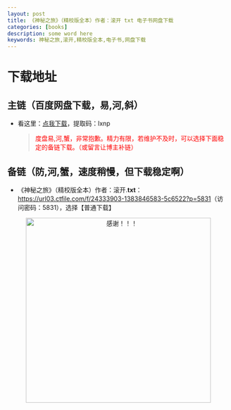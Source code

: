 ```yaml
---
layout: post
title: 《神秘之旅》（精校版全本）作者：滚开 txt 电子书网盘下载
categories: [books]
description: some word here
keywords: 神秘之旅,滚开,精校版全本,电子书,网盘下载
---
```


# 下载地址

## 主链（百度网盘下载，易,河,斜）

- 看这里：[点我下载](https://pan.baidu.com/s/1iMXUbSbtZQZjDcqDmnWUyw?pwd=lxnp)，提取码：lxnp

  > <p style="color:red" >度盘易,河,蟹，非常抱歉。精力有限，若维护不及时，可以选择下面稳定的备链下载。（或留言让博主补链）</p>

## 备链（防,河,蟹，速度稍慢，但下载稳定啊）

- 《神秘之旅》（精校版全本）作者：滚开.**txt**：<https://url03.ctfile.com/f/24333903-1383846583-5c6522?p=5831>（访问密码：5831），选择【普通下载】

<div align="center"><img src="https://pic.imgdb.cn/item/6707df6bd29ded1a8ce37031.gif" alt="感谢！！！" width="420px" height="auto"/></div>
